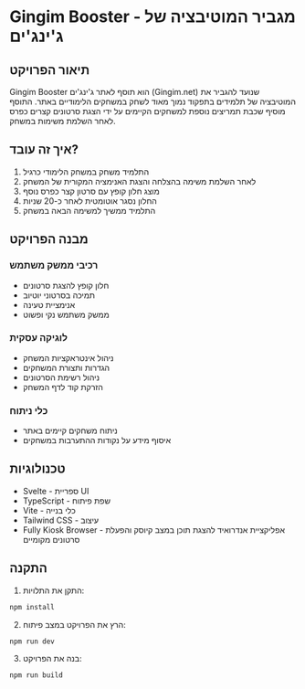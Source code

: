 # Gingim Booster - מגביר המוטיבציה של ג'ינג'ים

## תיאור הפרויקט
Gingim Booster הוא תוסף לאתר ג'ינג'ים (Gingim.net) שנועד להגביר את המוטיבציה של תלמידים בתפקוד נמוך מאוד לשחק במשחקים הלימודיים באתר. התוסף מוסיף שכבת תמריצים נוספת למשחקים הקיימים על ידי הצגת סרטונים קצרים כפרס לאחר השלמת משימות במשחק.

## איך זה עובד?
1. התלמיד משחק במשחק הלימודי כרגיל
2. לאחר השלמת משימה בהצלחה והצגת האנימציה המקורית של המשחק
3. מוצג חלון קופץ עם סרטון קצר כפרס נוסף
4. החלון נסגר אוטומטית לאחר כ-20 שניות
5. התלמיד ממשיך למשימה הבאה במשחק

## מבנה הפרויקט

### רכיבי ממשק משתמש
- חלון קופץ להצגת סרטונים
- תמיכה בסרטוני יוטיוב
- אנימציית טעינה
- ממשק משתמש נקי ופשוט

### לוגיקה עסקית
- ניהול אינטראקציות המשחק
- הגדרות ותצורת המשחקים
- ניהול רשימת הסרטונים
- הזרקת קוד לדף המשחק

### כלי ניתוח
- ניתוח משחקים קיימים באתר
- איסוף מידע על נקודות ההתערבות במשחקים

## טכנולוגיות
- Svelte - ספריית UI
- TypeScript - שפת פיתוח
- Vite - כלי בנייה
- Tailwind CSS - עיצוב
- Fully Kiosk Browser - אפליקציית אנדרואיד להצגת תוכן במצב קיוסק והפעלת סרטונים מקומיים

## התקנה
1. התקן את התלויות:
```bash
npm install
```

2. הרץ את הפרויקט במצב פיתוח:
```bash
npm run dev
```

3. בנה את הפרויקט:
```bash
npm run build
```
